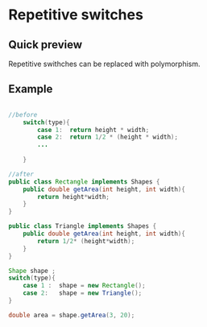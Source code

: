# Repetitive switches 

## Quick preview
Repetitive swithches can be replaced with polymorphism. 

## Example 

```java

//before
    switch(type){
        case 1:  return height * width; 
        case 2:  return 1/2 * (height * width);
        ...
        
    }

//after
public class Rectangle implements Shapes {
    public double getArea(int height, int width){
        return height*width; 
    }
}

public class Triangle implements Shapes {
    public double getArea(int height, int width){
        return 1/2* (height*width);
    }
}

Shape shape ; 
switch(type){
    case 1 :  shape = new Rectangle();
    case 2:   shape = new Triangle(); 
}

double area = shape.getArea(3, 20);


```